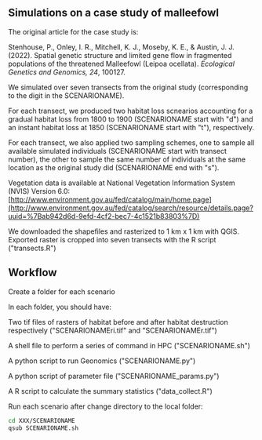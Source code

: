 ## Simulations on a case study of malleefowl

The original article for the case study is:

Stenhouse, P., Onley, I. R., Mitchell, K. J., Moseby, K. E., & Austin, J. J. (2022). Spatial genetic structure and limited gene flow in fragmented populations of the threatened Malleefowl (Leipoa ocellata). _Ecological Genetics and Genomics, 24_, 100127.

We simulated over seven transects from the original study (corresponding to the digit in the SCENARIONAME).

For each transect, we produced two habitat loss scnearios accounting for a gradual habitat loss from 1800 to 1900 (SCENARIONAME start with "d") and an instant habitat loss at 1850 (SCENARIONAME start with "t"), respectively. 

For each transect, we also applied two sampling schemes, one to sample all available simulated individuals (SCENARIONAME start with transect number), the other to sample the same number of individuals at the same location as the original study did (SCENARIONAME end with "s"). 

Vegetation data is available at National Vegetation Information System (NVIS) Version 6.0:
[http://www.environment.gov.au/fed/catalog/main/home.page](http://www.environment.gov.au/fed/catalog/search/resource/details.page?uuid=%7Bab942d6d-9efd-4cf2-bec7-4c1521b83803%7D)

We downloaded the shapefiles and rasterized to 1 km x 1 km with QGIS. Exported raster is cropped into seven transects with the R script ("transects.R") 


## Workflow

Create a folder for each scenario

In each folder, you should have:

Two tif files of rasters of habitat before and after habitat destruction respectively ("SCENARIONAMEri.tif" and "SCENARIONAMEr.tif")

A shell file to perform a series of command in HPC ("SCENARIONAME.sh")

A python script to run Geonomics ("SCENARIONAME.py")

A python script of parameter file ("SCENARIONAME_params.py")

A R script to calculate the summary statistics ("data_collect.R")

Run each scenario after change directory to the local folder:
```bash
cd XXX/SCENARIONAME
qsub SCENARIONAME.sh
```


